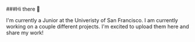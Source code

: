 ###Hi there 👋

I'm currently a Junior at the Univeristy of San Francisco. I am currently working on a couple different projects. I'm excited to 
upload them here and share my work!
